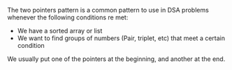 The two pointers pattern is a common pattern to use in DSA problems whenever the following conditions re met:
- We have a sorted array or list
- We want to find groups of numbers (Pair, triplet, etc) that meet a certain condition

We usually put one of the pointers at the beginning, and another at the end.